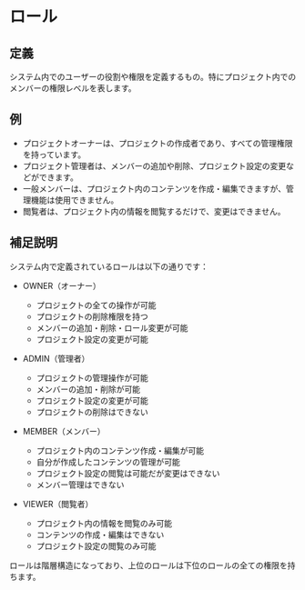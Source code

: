 # ロール

## 定義

システム内でのユーザーの役割や権限を定義するもの。特にプロジェクト内でのメンバーの権限レベルを表します。

## 例

- プロジェクトオーナーは、プロジェクトの作成者であり、すべての管理権限を持っています。
- プロジェクト管理者は、メンバーの追加や削除、プロジェクト設定の変更などができます。
- 一般メンバーは、プロジェクト内のコンテンツを作成・編集できますが、管理機能は使用できません。
- 閲覧者は、プロジェクト内の情報を閲覧するだけで、変更はできません。

## 補足説明

システム内で定義されているロールは以下の通りです：

- OWNER（オーナー）
  - プロジェクトの全ての操作が可能
  - プロジェクトの削除権限を持つ
  - メンバーの追加・削除・ロール変更が可能
  - プロジェクト設定の変更が可能

- ADMIN（管理者）
  - プロジェクトの管理操作が可能
  - メンバーの追加・削除が可能
  - プロジェクト設定の変更が可能
  - プロジェクトの削除はできない

- MEMBER（メンバー）
  - プロジェクト内のコンテンツ作成・編集が可能
  - 自分が作成したコンテンツの管理が可能
  - プロジェクト設定の閲覧は可能だが変更はできない
  - メンバー管理はできない

- VIEWER（閲覧者）
  - プロジェクト内の情報を閲覧のみ可能
  - コンテンツの作成・編集はできない
  - プロジェクト設定の閲覧のみ可能

ロールは階層構造になっており、上位のロールは下位のロールの全ての権限を持ちます。
